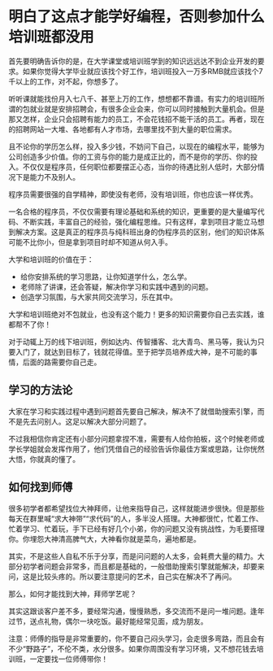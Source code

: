 # 明白了这点才能学好编程，否则参加什么培训班都没用

首先要明确告诉你的是，在大学课堂或培训班学到的知识远远达不到企业开发的要求。如果你觉得大学毕业就应该找个好工作，培训班投入一万多RMB就应该找个7千以上的工作，对不起，你想多了。

听听课就能找份月入七八千、甚至上万的工作，想想都不靠谱。有实力的培训班所谓的包就业就是安排招聘会，有很多企业会来，你可以同时接触到大量机会。但是那又怎样，企业只会招聘有能力的员工，不会花钱招不能干活的员工。再者，现在的招聘网站一大堆、各地都有人才市场，去哪里找不到大量的职位需求。

且不论你的学历怎么样，投入多少钱，不妨问下自己，以现在的编程水平，能够为公司创造多少价值。你的工资与你的能力是成正比的，而不是你的学历、你的投入。不仅仅是程序员，任何职位都要摆正心态，当你的待遇比别人低时，大部分情况下是能力不及别人。

程序员需要很强的自学精神，即使没有老师，没有培训班，你也应该一样优秀。

一名合格的程序员，不仅仅需要有理论基础和系统的知识，更重要的是大量编写代码、不断实践，丰富自己的经验，强化编程思维。只有这样，拿到项目才能立马想到解决方案。这是真正的程序员与纯科班出身的伪程序员的区别，他们的知识体系可能不比你小，但是拿到项目时却不知道从何入手。

大学和培训班的价值在于：

- 给你安排系统的学习思路，让你知道学什么，怎么学。
- 老师除了讲课，还会答疑，解决你学习和实践中遇到的问题。
- 创造学习氛围，与大家共同交流学习，乐在其中。


大学和培训班绝对不包就业，也没有这个能力！更多的知识需要你自己去实践，谁都帮不了你！

对于动辄上万的线下培训班，例如达内、传智播客、北大青鸟、黑马等，我认为只要入门了，就达到目标了，钱就花得值。至于把学员培养成大神，是不可能的事情，后面的路需要你自己走。

## 学习的方法论

大家在学习和实践过程中遇到问题首先要自己解决，解决不了就借助搜索引擎，而不是先去问别人。这足以解决大部分问题了。

不过我相信你肯定还有小部分问题拿捏不准，需要有人给你拍板，这个时候老师或学长学姐就会发挥作用了，他们凭借自己的经验告诉你最佳方案或思路，让你恍然大悟，你就真的懂了。

## 如何找到师傅

很多初学者都希望找位大神拜师，让他来指导自己，这样就能进步很快。但是那些每天在群里喊“求大神带”“求代码”的人，多半没人搭理。大神都很忙，忙着工作、忙着学习、忙着玩，手下已经有好几个小弟，你的问题又没有挑战性，为毛要搭理你。你埋怨大神清高脾气大，大神看你就是菜鸟，遍地都是。

其实，不是这些人自私不乐于分享，而是问问题的人太多，会耗费大量的精力。大部分初学者问题会非常多，而且都是基础的，一般借助搜索引擎就能解决，却要来问，这是比较头疼的。所以要注意提问的艺术，自己实在解决不了再问。

那么，如何才能找到大神，拜师学艺呢？

其实这跟谈客户差不多，要经常沟通，慢慢熟悉，多交流而不是问一堆问题。逢年过节，送点礼物，偶尔一块吃饭。最好能经常见面，成为朋友。

注意：师傅的指导是非常重要的，你不要自己闷头学习，会走很多弯路，而且会有不少“野路子”，不伦不类，水分很多。如果你周围没有学习环境，又不想花钱去培训班，一定要找一位师傅带你！